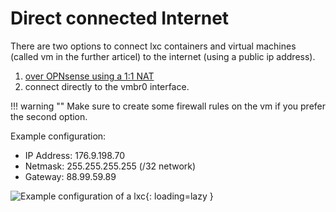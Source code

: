 # Direct connected Internet

There are two options to connect lxc containers and virtual machines (called vm in the further articel) to the internet (using a public ip address).  
1. [over OPNsense using a 1:1 NAT](../setup/opnsense.md)  
2. connect directly to the vmbr0 interface.  

!!! warning ""
    Make sure to create some firewall rules on the vm if you prefer the second option.

Example configuration:

- IP Address: 176.9.198.70  
- Netmask: 255.255.255.255 (/32 network)  
- Gateway: 88.99.59.89  

![Example configuration of a lxc](../img/faq/direct_internet_lxc.png?raw=true){: loading=lazy }
